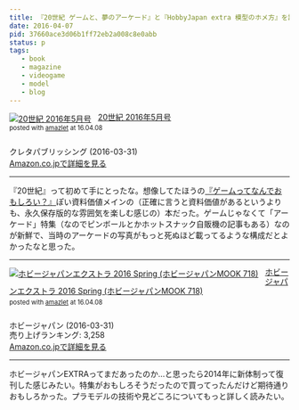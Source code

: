 ```yaml
---
title: 『20世紀 ゲームと、夢のアーケード』と『HobbyJapan extra 模型のホメ方』を読んだ
date: 2016-04-07
pid: 37660ace3d06b1ff72eb2a008c8e0abb
status: p
tags:
   - book
   - magazine
   - videogame
   - model
   - blog
---
```


<div class="amazlet-box" style="margin-bottom:0px;"><div class="amazlet-image" style="float:left;margin:0px 12px 1px 0px;"><a href="http://www.amazon.co.jp/exec/obidos/ASIN/B01D3I91AA/dotimpact-22/ref=nosim/" name="amazletlink" target="_blank"><img src="http://ecx.images-amazon.com/images/I/51Opuyf41kL._SL160_.jpg" alt="20世紀 2016年5月号" style="border: none;" /></a></div><div class="amazlet-info" style="line-height:120%; margin-bottom: 10px"><div class="amazlet-name" style="margin-bottom:10px;line-height:120%"><a href="http://www.amazon.co.jp/exec/obidos/ASIN/B01D3I91AA/dotimpact-22/ref=nosim/" name="amazletlink" target="_blank">20世紀 2016年5月号</a><div class="amazlet-powered-date" style="font-size:80%;margin-top:5px;line-height:120%">posted with <a href="http://www.amazlet.com/" title="amazlet" target="_blank">amazlet</a> at 16.04.08</div></div><div class="amazlet-detail"><br />クレタパブリッシング (2016-03-31)<br /></div><div class="amazlet-sub-info" style="float: left;"><div class="amazlet-link" style="margin-top: 5px"><a href="http://www.amazon.co.jp/exec/obidos/ASIN/B01D3I91AA/dotimpact-22/ref=nosim/" name="amazletlink" target="_blank">Amazon.co.jpで詳細を見る</a></div></div></div><div class="amazlet-footer" style="clear: left"></div></div>

---- 

『20世紀』って初めて手にとったな。想像してたほうの[『ゲームってなんでおもしろい？』][1]ぽい資料価値メインの（正確に言うと資料価値があるというよりも、永久保存版的な雰囲気を楽しむ感じの）本だった。ゲームじゃなくて「アーケード」特集（なのでピンボールとかホットスナック自販機の記事もある）なのが新鮮で、当時のアーケードの写真がもっと死ぬほど載ってるような構成だとよかったなと思った。

---- 

 <div class="amazlet-box" style="margin-bottom:0px;"><div class="amazlet-image" style="float:left;margin:0px 12px 1px 0px;"><a href="http://www.amazon.co.jp/exec/obidos/ASIN/4798612111/dotimpact-22/ref=nosim/" name="amazletlink" target="_blank"><img src="http://ecx.images-amazon.com/images/I/51rxwNwB-NL._SL160_.jpg" alt="ホビージャパンエクストラ 2016 Spring (ホビージャパンMOOK 718)" style="border: none;" /></a></div><div class="amazlet-info" style="line-height:120%; margin-bottom: 10px"><div class="amazlet-name" style="margin-bottom:10px;line-height:120%"><a href="http://www.amazon.co.jp/exec/obidos/ASIN/4798612111/dotimpact-22/ref=nosim/" name="amazletlink" target="_blank">ホビージャパンエクストラ 2016 Spring (ホビージャパンMOOK 718)</a><div class="amazlet-powered-date" style="font-size:80%;margin-top:5px;line-height:120%">posted with <a href="http://www.amazlet.com/" title="amazlet" target="_blank">amazlet</a> at 16.04.08</div></div><div class="amazlet-detail"><br />ホビージャパン (2016-03-31)<br />売り上げランキング: 3,258<br /></div><div class="amazlet-sub-info" style="float: left;"><div class="amazlet-link" style="margin-top: 5px"><a href="http://www.amazon.co.jp/exec/obidos/ASIN/4798612111/dotimpact-22/ref=nosim/" name="amazletlink" target="_blank">Amazon.co.jpで詳細を見る</a></div></div></div><div class="amazlet-footer" style="clear: left"></div></div>

---- 

ホビージャパンEXTRAってまだあったのか…と思ったら2014年に新体制って復刊した感じみたい。特集がおもしろそうだったので買ってったんだけど期待通りおもしろかった。プラモデルの技術や見どころについてもっと詳しく読みたい。

[1]:	http://text-perforation.doppac.cc/2016/04/04/201604/why-are-vide-games-so-interesting/